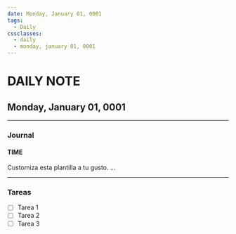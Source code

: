 ```yaml
---
date: Monday, January 01, 0001
tags:
  - Daily
cssclasses:
  - daily
  - monday, january 01, 0001
---
```

# DAILY NOTE
## Monday, January 01, 0001
***
### Journal
#### TIME
Customiza esta plantilla a tu gusto.
...
***
### Tareas
- [ ] Tarea 1
- [ ] Tarea 2
- [ ] Tarea 3
